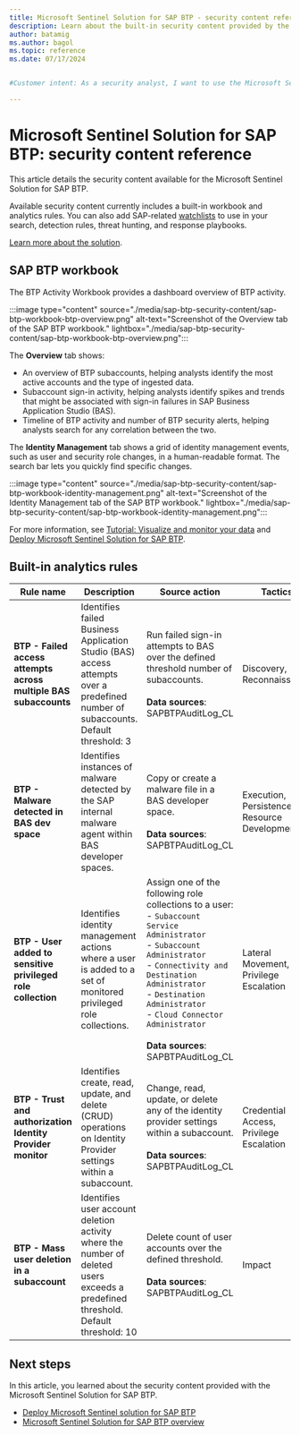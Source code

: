 ```yaml
---
title: Microsoft Sentinel Solution for SAP BTP - security content reference
description: Learn about the built-in security content provided by the  Microsoft Sentinel Solution for SAP BTP.
author: batamig
ms.author: bagol
ms.topic: reference
ms.date: 07/17/2024


#Customer intent: As a security analyst, I want to use the Microsoft Sentinel solution for SAP BTP so that I can monitor, detect, and respond to security threats within my SAP BTP environment.

---
```


# Microsoft Sentinel Solution for SAP BTP: security content reference

This article details the security content available for the Microsoft Sentinel Solution for SAP BTP.

Available security content currently includes a built-in workbook and analytics rules. You can also add SAP-related [watchlists](../watchlists.md) to use in your search, detection rules, threat hunting, and response playbooks.

[Learn more about the solution](sap-btp-solution-overview.md).

## SAP BTP workbook

The BTP Activity Workbook provides a dashboard overview of BTP activity. 

:::image type="content" source="./media/sap-btp-security-content/sap-btp-workbook-btp-overview.png" alt-text="Screenshot of the Overview tab of the SAP BTP workbook." lightbox="./media/sap-btp-security-content/sap-btp-workbook-btp-overview.png":::

The **Overview** tab shows: 

- An overview of BTP subaccounts, helping analysts identify the most active accounts and the type of ingested data. 
- Subaccount sign-in activity, helping analysts identify spikes and trends that might be associated with sign-in failures in SAP Business Application Studio (BAS). 
- Timeline of BTP activity and number of BTP security alerts, helping analysts search for any correlation between the two.
 
The **Identity Management** tab shows a grid of identity management events, such as user and security role changes, in a human-readable format. The search bar lets you quickly find specific changes.

:::image type="content" source="./media/sap-btp-security-content/sap-btp-workbook-identity-management.png" alt-text="Screenshot of the Identity Management tab of the SAP BTP workbook." lightbox="./media/sap-btp-security-content/sap-btp-workbook-identity-management.png":::

For more information, see [Tutorial: Visualize and monitor your data](../monitor-your-data.md) and [Deploy Microsoft Sentinel Solution for SAP BTP](deploy-sap-btp-solution.md).

## Built-in analytics rules

| Rule name | Description | Source action | Tactics |
| --------- | --------- | --------- | --------- |
| **BTP - Failed access attempts across multiple BAS subaccounts** |Identifies failed Business Application Studio (BAS) access attempts over a predefined number of subaccounts.<br>Default threshold: 3 | Run failed sign-in attempts to BAS over the defined threshold number of subaccounts. <br><br>**Data sources**: SAPBTPAuditLog_CL | Discovery, Reconnaissance |
| **BTP - Malware detected in BAS dev space** |Identifies instances of malware detected by the SAP internal malware agent within BAS developer spaces. | Copy or create a malware file in a BAS developer space. <br><br>**Data sources**: SAPBTPAuditLog_CL| Execution, Persistence, Resource Development |
| **BTP - User added to sensitive privileged role collection** |Identifies identity management actions where a user is added to a set of monitored privileged role collections. | Assign one of the following role collections to a user: <br>- `Subaccount Service Administrator`<br>- `Subaccount Administrator`<br>- `Connectivity and Destination Administrator`<br>- `Destination Administrator`<br>- `Cloud Connector Administrator` <br><br>**Data sources**: SAPBTPAuditLog_CL | Lateral Movement, Privilege Escalation |
| **BTP - Trust and authorization Identity Provider monitor** |Identifies create, read, update, and delete (CRUD) operations on Identity Provider settings within a subaccount. | Change, read, update, or delete any of the identity provider settings within a subaccount. <br><br>**Data sources**: SAPBTPAuditLog_CL | Credential Access, Privilege Escalation |
| **BTP - Mass user deletion in a subaccount** |Identifies user account deletion activity where the number of deleted users exceeds a predefined threshold.<br>Default threshold: 10 | Delete count of user accounts over the defined threshold. <br><br>**Data sources**: SAPBTPAuditLog_CL | Impact |

## Next steps

In this article, you learned about the security content provided with the Microsoft Sentinel Solution for SAP BTP.

- [Deploy Microsoft Sentinel solution for SAP BTP](deploy-sap-btp-solution.md)
- [Microsoft Sentinel Solution for SAP BTP overview](sap-btp-solution-overview.md)
